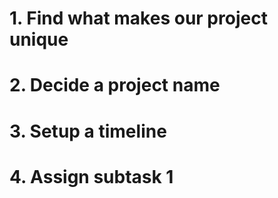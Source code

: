 # 1. Find what makes our project unique

# 2. Decide a project name
# 3. Setup a timeline

# 4. Assign subtask 1